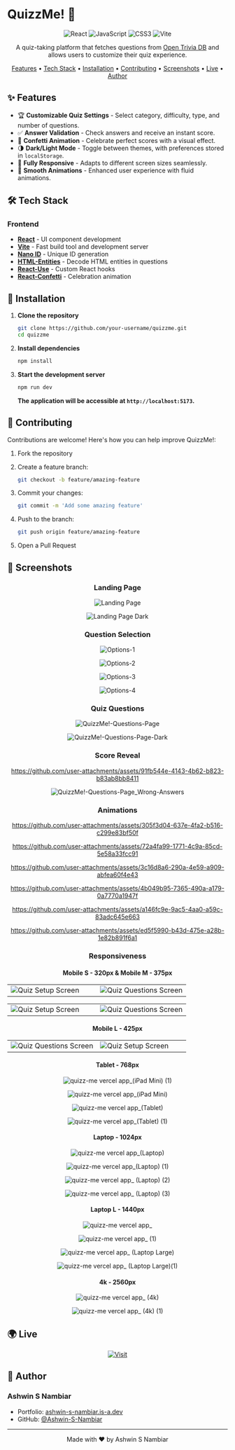 # QuizzMe! 💬

<div align="center">

![React](https://img.shields.io/badge/React-20232A?style=for-the-badge&logo=react&logoColor=61DAFB)
![JavaScript](https://img.shields.io/badge/JavaScript-F7DF1E?style=for-the-badge&logo=javascript&logoColor=black)
![CSS3](https://img.shields.io/badge/CSS3-1572B6?style=for-the-badge&logo=css3&logoColor=white)
![Vite](https://img.shields.io/badge/Vite-646CFF?style=for-the-badge&logo=vite&logoColor=white)

A quiz-taking platform that fetches questions from [Open Trivia DB](https://opentdb.com/api_config.php) and allows users to customize their quiz experience.

[Features](#-features) • [Tech Stack](#-tech-stack) • [Installation](#-installation) • [Contributing](#-contributing) • [Screenshots](#-screenshots) • [Live](#-live) • [Author](#-author)

</div>

## ✨ Features

- 🏆 **Customizable Quiz Settings** - Select category, difficulty, type, and number of questions.
- ✅ **Answer Validation** - Check answers and receive an instant score.
- 🎉 **Confetti Animation** - Celebrate perfect scores with a visual effect.
- 🌗 **Dark/Light Mode** - Toggle between themes, with preferences stored in `localStorage`.
- 📱 **Fully Responsive** - Adapts to different screen sizes seamlessly.
- 🎨 **Smooth Animations** - Enhanced user experience with fluid animations.

## 🛠 Tech Stack

### Frontend
- **[React](https://reactjs.org/)** - UI component development
- **[Vite](https://vitejs.dev/)** - Fast build tool and development server
- **[Nano ID](https://www.npmjs.com/package/nanoid)** - Unique ID generation
- **[HTML-Entities](https://www.npmjs.com/package/html-entities)** - Decode HTML entities in questions
- **[React-Use](https://www.npmjs.com/package/react-use)** - Custom React hooks
- **[React-Confetti](https://www.npmjs.com/package/react-confetti)** - Celebration animation

## 🚀 Installation

1. **Clone the repository**
   ```bash
   git clone https://github.com/your-username/quizzme.git
   cd quizzme
   ```

2. **Install dependencies**
   ```bash
   npm install
   ```

3. **Start the development server**
   ```bash
   npm run dev
   ```
   **The application will be accessible at `http://localhost:5173`.**

## 🤝 Contributing

Contributions are welcome! Here's how you can help improve QuizzMe!:

1. Fork the repository
2. Create a feature branch:

   ```bash
   git checkout -b feature/amazing-feature
   ```

3. Commit your changes:

   ```bash
   git commit -m 'Add some amazing feature'
   ```

4. Push to the branch:

   ```bash
   git push origin feature/amazing-feature
   ```

5. Open a Pull Request

## 📸 Screenshots

<div align="center">

### **Landing Page**
![Landing Page](https://github.com/user-attachments/assets/46b8d8c9-8b40-4c20-9668-057ec5d7abc9)

![Landing Page Dark](https://github.com/user-attachments/assets/2e0fa692-1295-4915-84f2-45b47228e29e)

### **Question Selection**
![Options-1](https://github.com/user-attachments/assets/a0056cd4-0a90-43c6-850d-eeaed031eb5b)

![Options-2](https://github.com/user-attachments/assets/09208ccd-8749-4c3f-b653-ba9b0f5e9790)

![Options-3](https://github.com/user-attachments/assets/33992cda-229e-4b52-b683-e0b822331422)

![Options-4](https://github.com/user-attachments/assets/0c7c7222-38f9-43d4-ac50-ce84aaa735fe)

### **Quiz Questions**
![QuizzMe!-Questions-Page](https://github.com/user-attachments/assets/7d5bf1b9-809a-4d6d-81ac-8d0bff18f728)

![QuizzMe!-Questions-Page-Dark](https://github.com/user-attachments/assets/9f7f7783-bd27-488c-ae79-026a2e4e4032)

### **Score Reveal**

https://github.com/user-attachments/assets/91fb544e-4143-4b62-b823-b83ab8bb8411

![QuizzMe!-Questions-Page_Wrong-Answers](https://github.com/user-attachments/assets/3d4080bc-e72e-4bed-b7d9-bdaffacdc20e)

### **Animations**

https://github.com/user-attachments/assets/305f3d04-637e-4fa2-b516-c299e83bf50f

https://github.com/user-attachments/assets/72a4fa99-1771-4c9a-85cd-5e58a33fcc91

https://github.com/user-attachments/assets/3c16d8a6-290a-4e59-a909-abfea60f4e43

https://github.com/user-attachments/assets/4b049b95-7365-490a-a179-0a7770a1947f

https://github.com/user-attachments/assets/a146fc9e-9ac5-4aa0-a59c-83adc645e663

https://github.com/user-attachments/assets/ed5f5990-b43d-475e-a28b-1e82b891f6a1

### **Responsiveness**
#### Mobile S - 320px & Mobile M - 375px

<table>
<tr>
<td width="50%">
  <img src="https://github.com/user-attachments/assets/15a0dd40-f0de-4fdb-839b-6c0d1a0ea2ee" alt="Quiz Setup Screen"/>
</td>
<td width="50%">
  <img src="https://github.com/user-attachments/assets/32c72a61-9770-4e64-836e-fcb5dfb126c0" alt="Quiz Questions Screen"/>
</td>
</tr>
</table>

<table>
<tr>
<td width="50%">
  <img src="https://github.com/user-attachments/assets/ba6e6945-4cda-44db-9ffb-2d21e20bacbb" alt="Quiz Setup Screen" />
</td>
<td width="50%">
  <img src="https://github.com/user-attachments/assets/c5bb1416-c487-4272-b24a-b4a319f90c16" alt="Quiz Questions Screen" />
</td>
</tr>
</table>

#### Mobile L - 425px

<table>
<tr>
<td width="50%">
  <img src="https://github.com/user-attachments/assets/651a50f2-b511-4988-8767-6aada3c58dbb" alt="Quiz Questions Screen" />
</td>
<td width="50%">
  <img src="https://github.com/user-attachments/assets/a13e2b8f-3c1d-4f9e-a570-f2e4e6588757" alt="Quiz Setup Screen" />
</td>
</tr>
</table>

#### Tablet - 768px
![quizz-me vercel app_(iPad Mini) (1)](https://github.com/user-attachments/assets/1722e06f-9da3-4f4f-aef3-12d53ca381d5)

![quizz-me vercel app_(iPad Mini)](https://github.com/user-attachments/assets/21f20961-1b09-462c-814d-790839a8cadf)

![quizz-me vercel app_(Tablet)](https://github.com/user-attachments/assets/6789267e-2548-4b93-b744-eb91292f1fec)

![quizz-me vercel app_(Tablet) (1)](https://github.com/user-attachments/assets/543daf52-d62d-4b5a-8fe9-08895c9bc266)


#### Laptop - 1024px
![quizz-me vercel app_(Laptop)](https://github.com/user-attachments/assets/93965029-f9e5-4272-9816-7f61d9196801)

![quizz-me vercel app_(Laptop) (1)](https://github.com/user-attachments/assets/854e7293-1860-4edc-9f78-948c72f744d0)

![quizz-me vercel app_ (Laptop) (2)](https://github.com/user-attachments/assets/a02de169-85c0-451b-bfbd-ffd15fddfce5)

![quizz-me vercel app_ (Laptop) (3)](https://github.com/user-attachments/assets/4b162ccb-12fb-4754-b4a2-9c1308356c74)

#### Laptop L - 1440px
![quizz-me vercel app_](https://github.com/user-attachments/assets/f6297572-4308-47db-9360-f3aa8190c0b4)

![quizz-me vercel app_ (1)](https://github.com/user-attachments/assets/dbd3073e-9b58-4cb7-bb42-c46a20c8f92a)

![quizz-me vercel app_ (Laptop Large)](https://github.com/user-attachments/assets/3b5d649c-9b9b-4b2b-9b5e-88f59901ee6f)

![quizz-me vercel app_ (Laptop Large)(1)](https://github.com/user-attachments/assets/ecc51a7f-ba9b-4759-9cee-98774901010f)

#### 4k - 2560px
![quizz-me vercel app_ (4k)](https://github.com/user-attachments/assets/4c8c6c06-3bf3-4882-812a-10ff1b5c0645)

![quizz-me vercel app_ (4k) (1)](https://github.com/user-attachments/assets/2a73f0c8-c46b-426b-b86c-c8d6eba94b01)

</div>

## 🌍 Live

<div align="center">

[![Visit](https://img.shields.io/badge/Visit_Site-000?style=for-the-badge&logo=vercel&logoColor=white)](https://quizz-me.vercel.app/)

</div>

## 👤 Author

### Ashwin S Nambiar
- Portfolio: [ashwin-s-nambiar.is-a.dev](https://ashwin-s-nambiar.is-a.dev/)
- GitHub: [@Ashwin-S-Nambiar](https://github.com/Ashwin-S-Nambiar)

---

<div align="center">
Made with ❤️ by Ashwin S Nambiar
</div>
